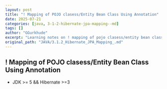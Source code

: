 ```yaml
---
layout: post
title: "! Mapping of POJO clasess/Entity Bean Class Using Annotation"
date: 2025-07-21
categories: [java, 3-1-2-hibernate-jpa-mapping--md]
tags: []
author: "GGurkhude"
excerpt: "Learning notes on ! mapping of pojo clasess/entity bean class using annotation"
original_path: "JAVA/3.1.2_Hibernate_JPA_Mapping_.md"
---
```



## ! Mapping of POJO clasess/Entity Bean Class Using Annotation
- JDK >= 5 && Hibernate >=3 